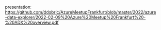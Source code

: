 presentation: https://github.com/ddobric/AzureMeetupFrankfurt/blob/master/2022/azure-data-explorer/2022-02-09%20Azure%20Meetup%20Frankfurt%20-%20ADX%20overview.pdf
